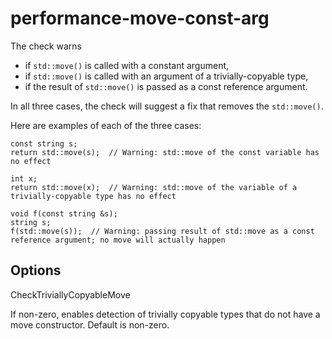 performance-move-const-arg
==========================

The check warns

-   if `std::move()` is called with a constant argument,
-   if `std::move()` is called with an argument of a trivially-copyable
    type,
-   if the result of `std::move()` is passed as a const reference
    argument.

In all three cases, the check will suggest a fix that removes the
`std::move()`.

Here are examples of each of the three cases:

    const string s;
    return std::move(s);  // Warning: std::move of the const variable has no effect

    int x;
    return std::move(x);  // Warning: std::move of the variable of a trivially-copyable type has no effect

    void f(const string &s);
    string s;
    f(std::move(s));  // Warning: passing result of std::move as a const reference argument; no move will actually happen

Options
-------

CheckTriviallyCopyableMove

If non-zero, enables detection of trivially copyable types that do not
have a move constructor. Default is non-zero.
